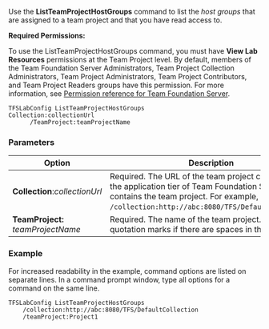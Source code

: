 
Use the **ListTeamProjectHostGroups** command to list the *host groups* that are assigned to a team project
and that you have read access to.

**Required Permissions:**

To use the ListTeamProjectHostGroups command, you must have **View Lab
Resources** permissions at the Team Project level. By default, members
of the Team Foundation Server Administrators, Team Project Collection
Administrators, Team Project Administrators, Team Project Contributors,
and Team Project Readers groups have this permission. For more
information, see [Permission reference for Team Foundation Server](/vsts/../security/permissions.md).


    TFSLabConfig ListTeamProjectHostGroups
    Collection:collectionUrl
          /TeamProject:teamProjectName

### Parameters


| Option | Description |
| --- | --- |
| **Collection**:*collectionUrl* | Required. The URL of the team project collection on the application tier of Team Foundation Server that contains the team project. For example, ```/collection:http://abc:8080/TFS/DefaultCollection```.  |
| **TeamProject:**  *teamProjectName* | Required. The name of the team project. Use quotation marks if there are spaces in the name. |

### Example

For increased readability in the example, command options are listed on
separate lines. In a command prompt window, type all options for a
command on the same line.

    TFSLabConfig ListTeamProjectHostGroups
        /collection:http://abc:8080/TFS/DefaultCollection
        /teamProject:Project1
